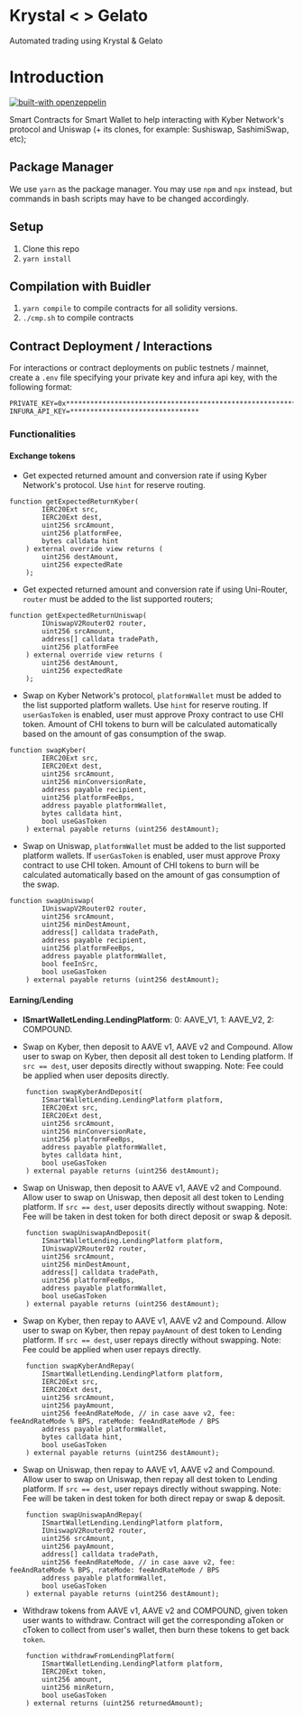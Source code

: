 # Krystal < > Gelato
Automated trading using Krystal &amp; Gelato



# Introduction

[![built-with openzeppelin](https://img.shields.io/badge/built%20with-OpenZeppelin-3677FF)](https://docs.openzeppelin.com/)


Smart Contracts for Smart Wallet to help interacting with Kyber Network's protocol and Uniswap (+ its clones, for example: Sushiswap, SashimiSwap, etc);


## Package Manager
We use `yarn` as the package manager. You may use `npm` and `npx` instead, but commands in bash scripts may have to be changed accordingly.


## Setup
1. Clone this repo
2. `yarn install`


## Compilation with Buidler
1. `yarn compile` to compile contracts for all solidity versions.
2. `./cmp.sh` to compile contracts


## Contract Deployment / Interactions

For interactions or contract deployments on public testnets / mainnet, create a `.env` file specifying your private key and infura api key, with the following format:

```
PRIVATE_KEY=0x****************************************************************
INFURA_API_KEY=********************************
```

### Functionalities


#### Exchange tokens

- Get expected returned amount and conversion rate if using Kyber Network's protocol. Use `hint` for reserve routing.
```
function getExpectedReturnKyber(
        IERC20Ext src,
        IERC20Ext dest,
        uint256 srcAmount,
        uint256 platformFee,
        bytes calldata hint
    ) external override view returns (
        uint256 destAmount,
        uint256 expectedRate
    );
```

- Get expected returned amount and conversion rate if using Uni-Router, `router` must be added to the list supported routers;
```
function getExpectedReturnUniswap(
        IUniswapV2Router02 router,
        uint256 srcAmount,
        address[] calldata tradePath,
        uint256 platformFee
    ) external override view returns (
        uint256 destAmount,
        uint256 expectedRate
    );
```

- Swap on Kyber Network's protocol, `platformWallet` must be added to the list supported platform wallets. Use `hint` for reserve routing. If `userGasToken` is enabled, user must approve Proxy contract to use CHI token. Amount of CHI tokens to burn will be calculated automatically based on the amount of gas consumption of the swap.

```
function swapKyber(
        IERC20Ext src,
        IERC20Ext dest,
        uint256 srcAmount,
        uint256 minConversionRate,
        address payable recipient,
        uint256 platformFeeBps,
        address payable platformWallet,
        bytes calldata hint,
        bool useGasToken
    ) external payable returns (uint256 destAmount);
```

- Swap on Uniswap, `platformWallet` must be added to the list supported platform wallets. If `userGasToken` is enabled, user must approve Proxy contract to use CHI token. Amount of CHI tokens to burn will be calculated automatically based on the amount of gas consumption of the swap.

```
function swapUniswap(
        IUniswapV2Router02 router,
        uint256 srcAmount,
        uint256 minDestAmount,
        address[] calldata tradePath,
        address payable recipient,
        uint256 platformFeeBps,
        address payable platformWallet,
        bool feeInSrc,
        bool useGasToken
    ) external payable returns (uint256 destAmount);
```

#### Earning/Lending

- **ISmartWalletLending.LendingPlatform**: 0: AAVE_V1, 1: AAVE_V2, 2: COMPOUND.

- Swap on Kyber, then deposit to AAVE v1, AAVE v2 and Compound. Allow user to swap on Kyber, then deposit all dest token to Lending platform. If `src == dest`, user deposits directly without swapping. Note: Fee could be applied when user deposits directly.
```
    function swapKyberAndDeposit(
        ISmartWalletLending.LendingPlatform platform,
        IERC20Ext src,
        IERC20Ext dest,
        uint256 srcAmount,
        uint256 minConversionRate,
        uint256 platformFeeBps,
        address payable platformWallet,
        bytes calldata hint,
        bool useGasToken
    ) external payable returns (uint256 destAmount);
```

 - Swap on Uniswap, then deposit to AAVE v1, AAVE v2 and Compound. Allow user to swap on Uniswap, then deposit all dest token to Lending platform. If `src == dest`, user deposits directly without swapping. Note: Fee will be taken in dest token for both direct deposit or swap & deposit.
```
    function swapUniswapAndDeposit(
        ISmartWalletLending.LendingPlatform platform,
        IUniswapV2Router02 router,
        uint256 srcAmount,
        uint256 minDestAmount,
        address[] calldata tradePath,
        uint256 platformFeeBps,
        address payable platformWallet,
        bool useGasToken
    ) external payable returns (uint256 destAmount);
```

- Swap on Kyber, then repay to AAVE v1, AAVE v2 and Compound. Allow user to swap on Kyber, then repay `payAmount` of dest token to Lending platform. If `src == dest`, user repays directly without swapping. Note: Fee could be applied when user repays directly.
```
    function swapKyberAndRepay(
        ISmartWalletLending.LendingPlatform platform,
        IERC20Ext src,
        IERC20Ext dest,
        uint256 srcAmount,
        uint256 payAmount,
        uint256 feeAndRateMode, // in case aave v2, fee: feeAndRateMode % BPS, rateMode: feeAndRateMode / BPS
        address payable platformWallet,
        bytes calldata hint,
        bool useGasToken
    ) external payable returns (uint256 destAmount);
```

 - Swap on Uniswap, then repay to AAVE v1, AAVE v2 and Compound. Allow user to swap on Uniswap, then repay all dest token to Lending platform. If `src == dest`, user repays directly without swapping. Note: Fee will be taken in dest token for both direct repay or swap & deposit.
```
    function swapUniswapAndRepay(
        ISmartWalletLending.LendingPlatform platform,
        IUniswapV2Router02 router,
        uint256 srcAmount,
        uint256 payAmount,
        address[] calldata tradePath,
        uint256 feeAndRateMode, // in case aave v2, fee: feeAndRateMode % BPS, rateMode: feeAndRateMode / BPS
        address payable platformWallet,
        bool useGasToken
    ) external payable returns (uint256 destAmount);
```


- Withdraw tokens from AAVE v1, AAVE v2 and COMPOUND, given token user wants to withdraw. Contract will get the corresponding aToken or cToken to collect from user's wallet, then burn these tokens to get back `token`.
```
    function withdrawFromLendingPlatform(
        ISmartWalletLending.LendingPlatform platform,
        IERC20Ext token,
        uint256 amount,
        uint256 minReturn,
        bool useGasToken
    ) external returns (uint256 returnedAmount);
```
